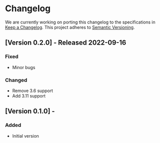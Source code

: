 # Changelog

We are currently working on porting this changelog to the specifications in
[Keep a Changelog](https://keepachangelog.com/en/1.0.0/).
This project adheres to [Semantic Versioning](https://semver.org/spec/v2.0.0.html).

## [Version 0.2.0] - Released 2022-09-16

### Fixed
* Minor bugs

### Changed
* Remove 3.6 support
* Add 3.11 support


## [Version 0.1.0] -

### Added
* Initial version
